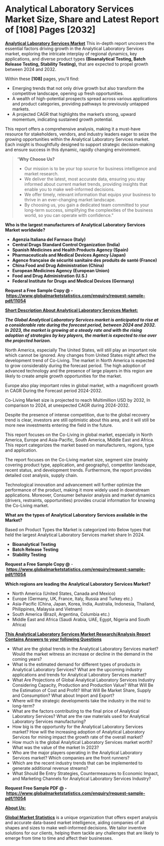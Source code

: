 <h1>Analytical Laboratory Services Market Size, Share and Latest Report of [108] Pages [2032]</h1>
<p><a href="https://www.globalmarketstatistics.com/market-reports/analytical-laboratory-services-market-11054"><strong>Analytical Laboratory Services Market</strong></a> This in-depth report uncovers the essential factors driving growth in the Analytical Laboratory Services market, exploring the intricate interplay of regional dynamics, key applications, and diverse product types <strong>(Bioanalytical Testing, Batch Release Testing, Stability Testing),</strong> that are expected to propel growth between 2024 and 2032.</p>
<p>Within these <strong>[108]</strong> pages, you'll find:</p>
<ul>
<li>Emerging trends that not only drive growth but also transform the competitive landscape, opening up fresh opportunities.</li>
<li>A wealth of high-potential prospects spread across various applications and product categories, providing pathways to previously untapped markets.</li>
<li>A projected CAGR that highlights the market&rsquo;s strong, upward momentum, indicating sustained growth potential.</li>
</ul>
<p>This report offers a comprehensive analysis, making it a must-have resource for stakeholders, vendors, and industry leaders eager to seize the growing opportunities within the Analytical Laboratory Services market. Each insight is thoughtfully designed to support strategic decision-making and ensure success in this dynamic, rapidly changing environment.</p>
<blockquote>
<p>&ldquo;<strong>Why Choose Us? </strong></p>
<ul>
<li>Our mission is to be your top source for business intelligence and market research.</li>
<li>We deliver the latest, most accurate data, ensuring you stay informed about current market trends, providing insights that enable you to make well-informed decisions.</li>
<li>We offer timely, relevant information that equips your business to thrive in an ever-changing market landscape.</li>
<li>By choosing us, you gain a dedicated team committed to your long-term success, simplifying the complexities of the business world, so you can operate with confidence.&rdquo;</li>
</ul>
</blockquote>
<p><strong>Who is the largest manufacturers of Analytical Laboratory Services Market worldwide?</strong></p>
<ul>
<li><strong>Agenzia Italiana del Farmaco (Italy)</strong></li>
<li><strong>Central Drugs Standard Control Organization (India)</strong></li>
<li><strong>Spanish Medicines and Health Products Agency (Spain)</strong></li>
<li><strong>Pharmaceuticals and Medical Devices Agency (Japan)</strong></li>
<li><strong>Agence fran&ccedil;aise de s&eacute;curit&eacute; sanitaire des produits de sant&eacute; (France)</strong></li>
<li><strong>China Food and Drug Administration (China)</strong></li>
<li><strong>European Medicines Agency (European Union)</strong></li>
<li><strong>Food and Drug Administration (U.S.)</strong></li>
<li><strong>Federal Institute for Drugs and Medical Devices (Germany)</strong></li>
</ul>
<p><strong>Request a Free Sample Copy @ -&nbsp;</strong><a href="https://www.globalmarketstatistics.com/enquiry/request-sample-pdf/11054"><strong>https://www.globalmarketstatistics.com/enquiry/request-sample-pdf/11054</strong></a></p>
<p><strong><u>Short Description About Analytical Laboratory Services Market:</u></strong></p>
<p><strong><em>The Global Analytical Laboratory Services market is anticipated to rise at a considerable rate during the forecast period, between 2024 and 2032. In 2023, the market is growing at a steady rate and with the rising adoption of strategies by key players, the market is expected to rise over the projected horizon.</em></strong></p>
<p>North America, especially The United States, will still play an important role which cannot be ignored. Any changes from United States might affect the development trend of Co-Living. The market in North America is expected to grow considerably during the forecast period. The high adoption of advanced technology and the presence of large players in this region are likely to create ample growth opportunities for the market.</p>
<p>Europe also play important roles in global market, with a magnificent growth in CAGR During the Forecast period 2024-2032.</p>
<p>Co-Living Market size is projected to reach Multimillion USD by 2032, In comparison to 2024, at unexpected CAGR during 2024-2032.</p>
<p>Despite the presence of intense competition, due to the global recovery trend is clear, investors are still optimistic about this area, and it will still be more new investments entering the field in the future.</p>
<p>This report focuses on the Co-Living in global market, especially in North America, Europe and Asia-Pacific, South America, Middle East and Africa. This report categorizes the market based on manufacturers, regions, type and application.</p>
<p>The report focuses on the Co-Living market size, segment size (mainly covering product type, application, and geography), competitor landscape, recent status, and development trends. Furthermore, the report provides detailed cost analysis, supply chain.</p>
<p>Technological innovation and advancement will further optimize the performance of the product, making it more widely used in downstream applications. Moreover, Consumer behavior analysis and market dynamics (drivers, restraints, opportunities) provides crucial information for knowing the Co-Living market.</p>
<p><strong>What are the types of Analytical Laboratory Services available in the Market?</strong></p>
<p>Based on Product Types the Market is categorized into Below types that held the largest Analytical Laboratory Services market share In 2024.</p>
<ul>
<li><strong>Bioanalytical Testing</strong></li>
<li><strong>Batch Release Testing</strong></li>
<li><strong>Stability Testing</strong></li>
</ul>
<p><strong>Request a Free Sample Copy @</strong>&nbsp;-&nbsp;<a href="https://www.globalmarketstatistics.com/enquiry/request-sample-pdf/11054"><strong>https://www.globalmarketstatistics.com/enquiry/request-sample-pdf/11054</strong></a></p>
<p><strong>Which regions are leading the Analytical Laboratory Services Market?</strong></p>
<ul>
<li>North America (United States, Canada and Mexico)</li>
<li>Europe (Germany, UK, France, Italy, Russia and Turkey etc.)</li>
<li>Asia-Pacific (China, Japan, Korea, India, Australia, Indonesia, Thailand, Philippines, Malaysia and Vietnam)</li>
<li>South America (Brazil, Argentina, Columbia etc.)</li>
<li>Middle East and Africa (Saudi Arabia, UAE, Egypt, Nigeria and South Africa)</li>
</ul>
<p><strong><u>This Analytical Laboratory Services Market Research/Analysis Report Contains Answers to your following Questions</u></strong></p>
<ul>
<li>What are the global trends in the Analytical Laboratory Services market? Would the market witness an increase or decline in the demand in the coming years?</li>
<li>What is the estimated demand for different types of products in Analytical Laboratory Services? What are the upcoming industry applications and trends for Analytical Laboratory Services market?</li>
<li>What Are Projections of Global Analytical Laboratory Services Industry Considering Capacity, Production and Production Value? What Will Be the Estimation of Cost and Profit? What Will Be Market Share, Supply and Consumption? What about Import and Export?</li>
<li>Where will the strategic developments take the industry in the mid to long-term?</li>
<li>What are the factors contributing to the final price of Analytical Laboratory Services? What are the raw materials used for Analytical Laboratory Services manufacturing?</li>
<li>How big is the opportunity for the Analytical Laboratory Services market? How will the increasing adoption of Analytical Laboratory Services for mining impact the growth rate of the overall market?</li>
<li>How much is the global Analytical Laboratory Services market worth? What was the value of the market In 2023?</li>
<li>Who are the major players operating in the Analytical Laboratory Services market? Which companies are the front runners?</li>
<li>Which are the recent industry trends that can be implemented to generate additional revenue streams?</li>
<li>What Should Be Entry Strategies, Countermeasures to Economic Impact, and Marketing Channels for Analytical Laboratory Services Industry?</li>
</ul>
<p><strong>Request Free Sample PDF @ -&nbsp;</strong><a href="https://www.globalmarketstatistics.com/enquiry/request-sample-pdf/11054"><strong>https://www.globalmarketstatistics.com/enquiry/request-sample-pdf/11054</strong></a></p>
<p><strong><u>About Us:</u></strong></p>
<p><a href="https://www.globalmarketstatistics.com/"><strong>Global Market Statistics</strong></a>&nbsp;is a unique organization that offers expert analysis and accurate data-based market intelligence, aiding companies of all shapes and sizes to make well-informed decisions. We tailor inventive solutions for our clients, helping them tackle any challenges that are likely to emerge from time to time and affect their businesses.</p>
